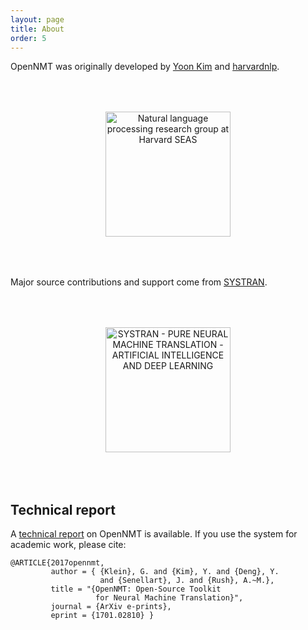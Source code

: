 ```yaml
---
layout: page
title: About
order: 5
---
```



OpenNMT was originally developed by <a href="http://yoon.io">Yoon Kim</a> and <a href="http://nlp.seas.harvard.edu" title="Natural language processing research group at Harvard SEAS">harvardnlp</a>.

<center>
<a href="http://nlp.seas.harvard.edu"><img style="margin: 50px auto;" width="200px" src="http://lstm.seas.harvard.edu/logo_nlp.png" alt="Natural language processing research group at Harvard SEAS" /></a>
</center>

Major source contributions and support come from <a href="http://www.systrangroup.com/" title="SYSTRAN - PURE NEURAL MACHINE TRANSLATION - ARTIFICIAL INTELLIGENCE AND DEEP LEARNING">SYSTRAN</a>.

<center>
<a href="http://www.systrangroup.com/"><img style="margin: 50px auto;" width="200px" src="http://static.systran.net/systran-logo-portrait.svg" alt="SYSTRAN - PURE NEURAL MACHINE TRANSLATION - ARTIFICIAL INTELLIGENCE AND DEEP LEARNING" /></a>
</center>

## Technical report

A <a href="https://arxiv.org/abs/1701.02810">technical report</a> on OpenNMT is available. If you use the system for academic work, please cite:

    @ARTICLE{2017opennmt,
             author = { {Klein}, G. and {Kim}, Y. and {Deng}, Y. 
                        and {Senellart}, J. and {Rush}, A.~M.},
             title = "{OpenNMT: Open-Source Toolkit 
                       for Neural Machine Translation}",
             journal = {ArXiv e-prints},
             eprint = {1701.02810} }
